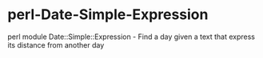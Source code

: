 perl-Date-Simple-Expression
===========================

perl module Date::Simple::Expression - Find a day given a text that express its distance from another day
